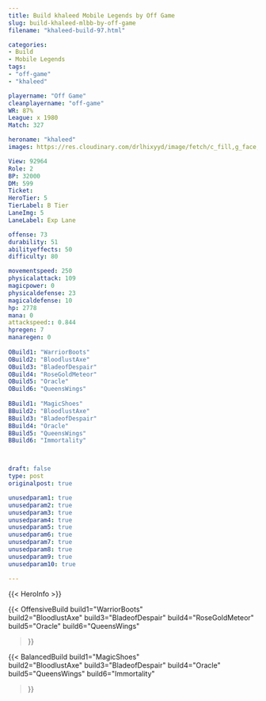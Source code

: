 ```yaml
---
title: Build khaleed Mobile Legends by Off Game
slug: build-khaleed-mlbb-by-off-game
filename: "khaleed-build-97.html"

categories: 
- Build 
- Mobile Legends
tags: 
- "off-game"
- "khaleed"

playername: "Off Game"
cleanplayername: "off-game"
WR: 87%
League: x 1980
Match: 327 

heroname: "khaleed"
images: https://res.cloudinary.com/drlhixyyd/image/fetch/c_fill,g_face,f_auto/https://cdn2-build.mobagenie.my.id/p/images/banner/full/khaleed.jpg

View: 92964 
Role: 2 
BP: 32000
DM: 599 
Ticket:  
HeroTier: 5 
TierLabel: B Tier 
LaneImg: 5
LaneLabel: Exp Lane

offense: 73 
durability: 51 
abilityeffects: 50 
difficulty: 80 

movementspeed: 250
physicalattack: 109
magicpower: 0
physicaldefense: 23
magicaldefense: 10
hp: 2778
mana: 0
attackspeed:: 0.844
hpregen: 7
manaregen: 0
 
OBuild1: "WarriorBoots"  
OBuild2: "BloodlustAxe" 
OBuild3: "BladeofDespair" 
OBuild4: "RoseGoldMeteor" 
OBuild5: "Oracle" 
OBuild6: "QueensWings" 
 
BBuild1: "MagicShoes"  
BBuild2: "BloodlustAxe" 
BBuild3: "BladeofDespair" 
BBuild4: "Oracle" 
BBuild5: "QueensWings" 
BBuild6: "Immortality"



draft: false
type: post
originalpost: true

unusedparam1: true
unusedparam2: true
unusedparam3: true
unusedparam4: true
unusedparam5: true
unusedparam6: true
unusedparam7: true
unusedparam8: true
unusedparam9: true
unusedparam10: true

---
```


{{< HeroInfo >}} 

{{< OffensiveBuild 
build1="WarriorBoots"  
build2="BloodlustAxe" 
build3="BladeofDespair" 
build4="RoseGoldMeteor" 
build5="Oracle" 
build6="QueensWings" 
 >}} 

{{< BalancedBuild 
build1="MagicShoes"  
build2="BloodlustAxe" 
build3="BladeofDespair" 
build4="Oracle" 
build5="QueensWings" 
build6="Immortality" 
 >}}

